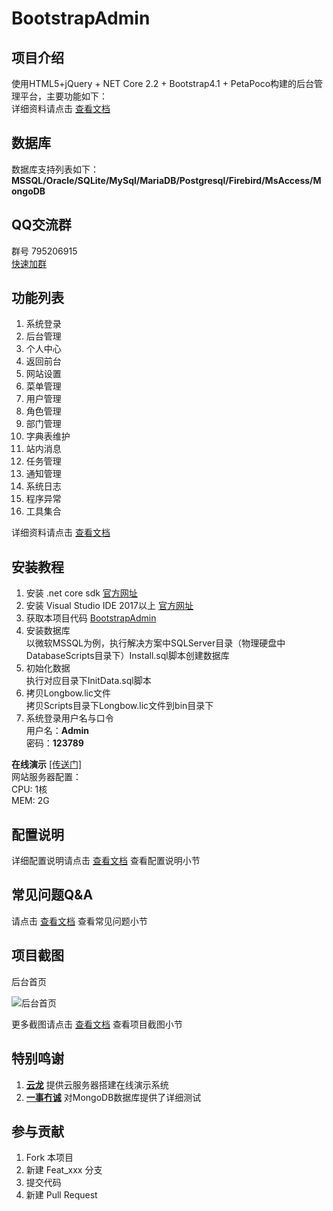 ﻿# BootstrapAdmin

## 项目介绍
使用HTML5+jQuery + NET Core 2.2 + Bootstrap4.1 + PetaPoco构建的后台管理平台，主要功能如下：  
详细资料请点击 [查看文档](https://gitee.com/LongbowEnterprise/BootstrapAdmin/wikis)  

## 数据库
数据库支持列表如下：  
**MSSQL/Oracle/SQLite/MySql/MariaDB/Postgresql/Firebird/MsAccess/MongoDB**  

## QQ交流群
群号
795206915  
[快速加群](https://shang.qq.com/wpa/qunwpa?idkey=d381355e50ff91db410c3da3eadb081ba859f64c2877e86343f4709b171f28b8)

## 功能列表
1. 系统登录   
2. 后台管理  
3. 个人中心  
4. 返回前台  
5. 网站设置  
6. 菜单管理  
7. 用户管理  
8. 角色管理  
9. 部门管理  
10. 字典表维护  
11. 站内消息  
12. 任务管理  
13. 通知管理  
14. 系统日志  
15. 程序异常  
16. 工具集合  

详细资料请点击 [查看文档](https://gitee.com/LongbowEnterprise/BootstrapAdmin/wikis)  

## 安装教程
1. 安装 .net core sdk [官方网址](http://www.microsoft.com/net/download)
2. 安装 Visual Studio IDE 2017以上 [官方网址](https://visualstudio.microsoft.com/vs/getting-started/)
3. 获取本项目代码 [BootstrapAdmin](https://gitee.com/LongbowEnterprise/BootstrapAdmin)
4. 安装数据库  
以微软MSSQL为例，执行解决方案中SQLServer目录（物理硬盘中DatabaseScripts目录下）Install.sql脚本创建数据库
5. 初始化数据  
执行对应目录下InitData.sql脚本
6. 拷贝Longbow.lic文件  
拷贝Scripts目录下Longbow.lic文件到bin目录下
7. 系统登录用户名与口令  
用户名：**Admin**  
密码：**123789**  

**在线演示** <a href="http://argo.zylweb.cn" target="_blank">[传送门]</a>  
网站服务器配置：  
CPU: 1核  
MEM: 2G

## 配置说明
详细配置说明请点击 [查看文档](https://gitee.com/LongbowEnterprise/BootstrapAdmin/wikis) 查看配置说明小节  

## 常见问题Q&A
请点击 [查看文档](https://gitee.com/LongbowEnterprise/BootstrapAdmin/wikis) 查看常见问题小节  

## 项目截图

后台首页

![后台首页](https://gitee.com/LongbowEnterprise/Pictures/raw/master/BootstrapAdmin/BA02-01.png "BAHome-01.png")

更多截图请点击 [查看文档](https://gitee.com/LongbowEnterprise/BootstrapAdmin/wikis) 查看项目截图小节  

## 特别鸣谢
1. <a href="https://gitee.com/571183806" target="_blank">**云龙**</a> 提供云服务器搭建在线演示系统
2. <a href="https://gitee.com/Ysmc" target="_blank">**一事冇诚**</a> 对MongoDB数据库提供了详细测试

## 参与贡献

1. Fork 本项目
2. 新建 Feat_xxx 分支
3. 提交代码
4. 新建 Pull Request
